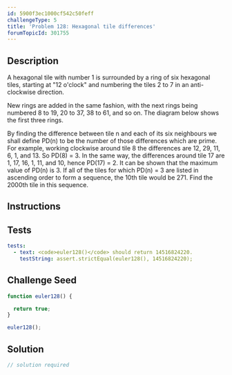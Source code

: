 ```yaml
---
id: 5900f3ec1000cf542c50feff
challengeType: 5
title: 'Problem 128: Hexagonal tile differences'
forumTopicId: 301755
---
```


## Description

<section id='description'>

A hexagonal tile with number 1 is surrounded by a ring of six hexagonal tiles, starting at "12 o'clock" and numbering the tiles 2 to 7 in an anti-clockwise direction.

New rings are added in the same fashion, with the next rings being numbered 8 to 19, 20 to 37, 38 to 61, and so on. The diagram below shows the first three rings.

By finding the difference between tile n and each of its six neighbours we shall define PD(n) to be the number of those differences which are prime. For example, working clockwise around tile 8 the differences are 12, 29, 11, 6, 1, and 13. So PD(8) = 3. In the same way, the differences around tile 17 are 1, 17, 16, 1, 11, and 10, hence PD(17) = 2. It can be shown that the maximum value of PD(n) is 3. If all of the tiles for which PD(n) = 3 are listed in ascending order to form a sequence, the 10th tile would be 271. Find the 2000th tile in this sequence.

</section>

## Instructions

<section id='instructions'>

</section>

## Tests

<section id='tests'>

```yml
tests:
  - text: <code>euler128()</code> should return 14516824220.
    testString: assert.strictEqual(euler128(), 14516824220);

```

</section>

## Challenge Seed

<section id='challengeSeed'>

<div id='js-seed'>

```js
function euler128() {

  return true;
}

euler128();
```

</div>

</section>

## Solution

<section id='solution'>

```js
// solution required
```

</section>
